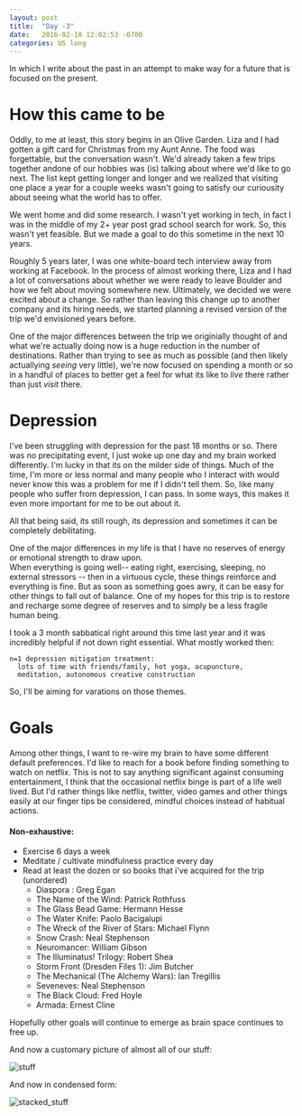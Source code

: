 ```yaml
---
layout: post
title:  "Day -3"
date:   2016-02-18 12:02:53 -0700
categories: US long  
---
```

In which I write about the past in an attempt to make way for a future that is focused on the present.

# How this came to be
Oddly, to me at least, this story begins in an Olive Garden.  Liza and I had gotten a gift card for Christmas from my Aunt Anne. The food was forgettable, but the conversation wasn't.  We'd already taken a few trips together andone of our hobbies was (is) talking about where we'd like to go next.  The list kept getting longer and longer and we realized that visiting one place a year for a couple weeks wasn't going to satisfy our curiousity about seeing what the world has to offer.

We went home and did some research.  I wasn't yet working in tech, in fact I was in the middle of my 2+ year post grad school search for work.  So, this wasn't yet feasible.  But we made a goal to do this sometime in the next 10 years.  

Roughly 5 years later, I was one white-board tech interview away from working at Facebook. In the process of almost working there, Liza and I had a lot of conversations about whether we were ready to leave Boulder and how we felt about moving somewhere new.  Ultimately, we decided we were excited about a change.  So rather than leaving this change up to another company and its hiring needs, we started planning a revised version of the trip we'd envisioned years before. 

One of the major differences between the trip we originially thought of and what we're actually doing now is a huge reduction in the number of destinations.  Rather than trying to see as much as possible (and then likely actuallying *seeing* very little), we're now focused on spending a month or so in a handful of places to better get a feel for what its like to *live* there rather than just *visit* there.

# Depression

I've been struggling with depression for the past 18 months or so. There was no precipitating event, I just woke up one day and my brain worked differently.  I'm lucky in that its on the milder side of things.  Much of the time, I'm more or less normal and many people who I interact with would never know this was a problem for me if I didn't tell them.  So, like many people who suffer from depression, I can pass. In some ways, this makes it even more important for me to be out about it.  

All that being said, its still rough, its depression and sometimes it can be completely debilitating.   

One of the major differences in my life is that I have no reserves of energy or emotional strength to draw upon.  
When everything is going well-- eating right, exercising, sleeping, no external stressors -- then in a virtuous cycle, these things reinforce and everything is fine.  But as soon as something goes awry, it can be easy for other things to fall out of balance.  One of my hopes for this trip is to restore and recharge some degree of reserves and to simply be a less fragile human being. 

I took a 3 month sabbatical right around this time last year and it was incredibly helpful if not down right essential. What mostly worked then:   

```
n=1 depression mitigation treatment: 
  lots of time with friends/family, hot yoga, acupuncture, 
  meditation, autonomous creative construction
```

So, I'll be aiming for varations on those themes.

# Goals
Among other things, I want to re-wire my brain to have some different default preferences.  I'd like to reach for a book before finding something to watch on netflix.  This is not to say anything significant against consuming entertainment, I think that the occasional netflix binge is part of a life well lived.  But I'd rather things like netflix, twitter, video games and other things easily at our finger tips be considered, mindful choices instead of habitual actions. 

#### Non-exhaustive:
+ Exercise 6 days a week
+ Meditate / cultivate mindfulness practice every day
+ Read at least the dozen or so books that i've acquired for the trip (unordered)
    +   Diaspora : Greg Egan
    +   The Name of the Wind: Patrick Rothfuss
    +   The Glass Bead Game: Hermann Hesse
    +   The Water Knife: Paolo Bacigalupi
    +   The Wreck of the River of Stars: Michael Flynn
    +   Snow Crash: Neal Stephenson
    +   Neuromancer: William Gibson
    +   The Illuminatus! Trilogy: Robert Shea
    +   Storm Front (Dresden Files 1): Jim Butcher
    +   The Mechanical (The Alchemy Wars): Ian Tregillis
    +   Seveneves: Neal Stephenson
    +   The Black Cloud: Fred Hoyle
    +   Armada: Ernest Cline

Hopefully other goals will continue to emerge as brain space continues to free up.

And now a customary picture of almost all of our stuff:

![stuff](../../../../../img/stuff.jpg)

And now in condensed form:

![stacked_stuff](../../../../../img/stacked_stuff.jpg)
